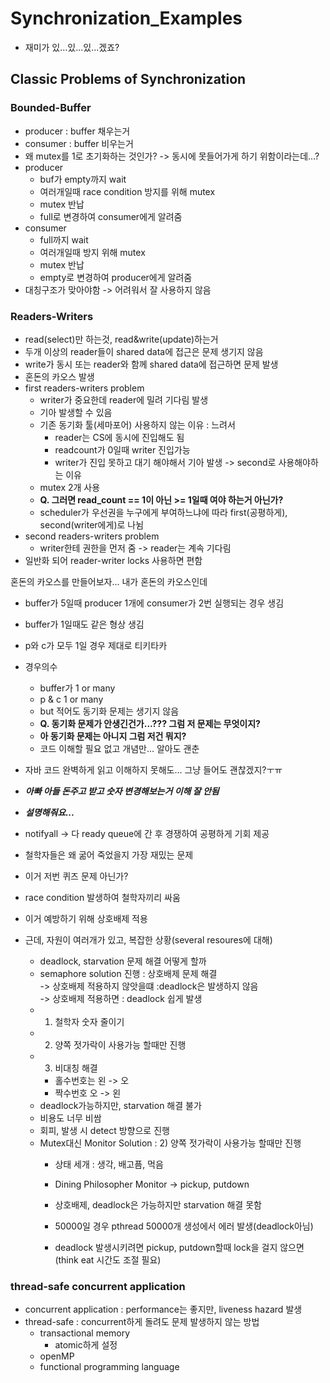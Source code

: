 # Synchronization_Examples
- 재미가 있...있...있...겠죠?

## Classic Problems of Synchronization
### Bounded-Buffer
- producer : buffer 채우는거
- consumer : buffer 비우는거
- 왜 mutex를 1로 초기화하는 것인가?
-> 동시에 못들어가게 하기 위함이라는데...?
- producer
    - buf가 empty까지 wait
    - 여러개일때 race condition 방지를 위해 mutex
    - mutex 반납
    - full로 변경하여 consumer에게 알려줌
- consumer
    - full까지 wait
    - 여러개일때 방지 위해 mutex
    - mutex 반납
    - empty로 변경하여 producer에게 알려줌
- 대칭구조가 맞아야함 -> 어려워서 잘 사용하지 않음

### Readers-Writers
- read(select)만 하는것, read&write(update)하는거
- 두개 이상의 reader들이 shared data에 접근은 문제 생기지 않음
- write가 동시 또는 reader와 함께 shared data에 접근하면 문제 발생
- 혼돈의 카오스 발생
- first readers-writers problem
    - writer가 중요한데 reader에 밀려 기다림 발생
    - 기아 발생할 수 있음
    - 기존 동기화 툴(세마포어) 사용하지 않는 이유 : 느려서
        - reader는 CS에 동시에 진입해도 됨
        - readcount가 0일때 writer 진입가능
        - writer가 진입 못하고 대기 해야해서 기아 발생
        -> second로 사용해야하는 이유
    - mutex 2개 사용
    - **Q. 그러면 read_count == 1이 아닌 >= 1일때 여야 하는거 아닌가?**
    - scheduler가 우선권을 누구에게 부여하느냐에 따라 first(공평하게), second(writer에게)로 나뉨
- second readers-writers problem
    - writer한테 권한을 먼저 줌 -> reader는 계속 기다림
- 일반화 되어 reader-writer locks 사용하면 편함

혼돈의 카오스를 만들어보자...
내가 혼돈의 카오스인데

- buffer가 5일때 producer 1개에 consumer가 2번 실행되는 경우 생김
- buffer가 1일때도 같은 형상 생김
- p와 c가 모두 1일 경우 제대로 티키타카
- 경우의수
    - buffer가 1 or many
    - p & c 1 or many
    - but 적어도 동기화 문제는 생기지 않음
    - **Q. 동기화 문제가 안생긴건가...??? 그럼 저 문제는 무엇이지?**
    - **아 동기화 문제는 아니지 그럼 저건 뭐지?**
    - 코드 이해할 필요 없고 개념만... 알아도 괜춘

- 자바 코드 완벽하게 읽고 이해하지 못해도... 그냥 들어도 괜찮겠지?ㅜㅠ
- ***아빠 아들 돈주고 받고 숫자 변경해보는거 이해 잘 안됨***
- ***설명해줘요...***

- notifyall -> 다 ready queue에 간 후 경쟁하여 공평하게 기회 제공

- 철학자들은 왜 굶어 죽었을지 가장 재밌는 문제
- 이거 저번 퀴즈 문제 아닌가?
- race condition 발생하여 철학자끼리 싸움
- 이거 예방하기 위해 상호배제 적용
- 근데, 자원이 여러개가 있고, 복잡한 상황(several resoures에 대해)
    - deadlock, starvation 문제 해결 어떻게 할까
    - semaphore solution 진행 : 상호배제 문제 해결  
    -> 상호배제 적용하지 않앗을떄 :deadlock은 발생하지 않음  
    -> 상호배제 적용하면 : deadlock 쉽게 발생
    - 1) 철학자 숫자 줄이기
    - 2) 양쪽 젓가락이 사용가능 할때만 진행
    - 3) 비대칭 해결
        - 홀수번호는 왼 -> 오
        - 짝수번호 오 -> 왼
    - deadlock가능하지만, starvation 해결 불가
    - 비용도 너무 비쌈
    - 회피, 발생 시 detect 방향으로 진행
    - Mutex대신 Monitor Solution : 2) 양쪽 젓가락이 사용가능 할때만 진행
        - 상태 세개 : 생각, 배고픔, 먹음
        - Dining Philosopher Monitor -> pickup, putdown 
        - 상호배제, deadlock은 가능하지만 starvation 해결 못함

        - 50000일 경우 pthread 50000개 생성에서 에러 발생(deadlock아님)
        - deadlock 발생시키려면 pickup, putdown할때 lock을 걸지 않으면(think eat 시간도 조절 필요)
### thread-safe concurrent application
- concurrent application : performance는 좋지만, liveness hazard 발생
- thread-safe : concurrent하게 돌려도 문제 발생하지 않는 방법
    - transactional memory
        - atomic하게 설정
    - openMP
    - functional programming language
